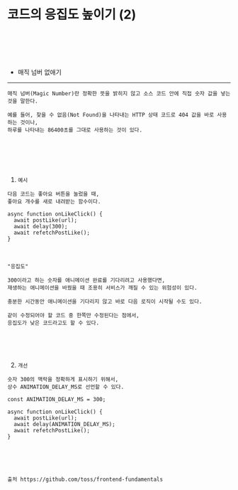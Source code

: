 # 코드의 응집도 높이기 (2)

<br />
<br />
<br />
<br />

* 매직 넘버 없애기
---

```
매직 넘버(Magic Number)란 정확한 뜻을 밝히지 않고 소스 코드 안에 직접 숫자 값을 넣는 것을 말한다.

예를 들어, 찾을 수 없음(Not Found)을 나타내는 HTTP 상태 코드로 404 값을 바로 사용하는 것이나,
하루를 나타내는 86400초를 그대로 사용하는 것이 있다.
```

<br />
<br />
<br />
<br />

1. `예시`

```
다음 코드는 좋아요 버튼을 눌렀을 때,
좋아요 개수를 새로 내려받는 함수이다.
```

```tsx
async function onLikeClick() {
  await postLike(url);
  await delay(300);
  await refetchPostLike();
}
```

<br />

```
"응집도"

300이라고 하는 숫자를 애니메이션 완료를 기다리려고 사용했다면,
재생하는 애니메이션을 바꿨을 때 조용히 서비스가 깨질 수 있는 위험성이 있다.

충분한 시간동안 애니메이션을 기다리지 않고 바로 다음 로직이 시작될 수도 있다.

같이 수정되어야 할 코드 중 한쪽만 수정된다는 점에서,
응집도가 낮은 코드라고도 할 수 있다.
```

<br />
<br />
<br />

2. `개선`

```
숫자 300의 맥락을 정확하게 표시하기 위해서,
상수 ANIMATION_DELAY_MS로 선언할 수 있다.
```

```tsx
const ANIMATION_DELAY_MS = 300;

async function onLikeClick() {
  await postLike(url);
  await delay(ANIMATION_DELAY_MS);
  await refetchPostLike();
}
```

<br />
<br />
<br />

```
출처 https://github.com/toss/frontend-fundamentals
```
